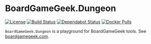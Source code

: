 # BoardGameGeek.Dungeon

[![License](https://img.shields.io/badge/license-MIT-blue.svg)](LICENSE)
[![Build Status](https://dev.azure.com/gitfool/BoardGameGeek.Dungeon/_apis/build/status/gitfool.BoardGameGeek.Dungeon?branchName=master)](https://dev.azure.com/gitfool/BoardGameGeek.Dungeon/_build/latest?definitionId=1)
[![Dependabot Status](https://api.dependabot.com/badges/status?host=github&repo=gitfool/BoardGameGeek.Dungeon)](https://dependabot.com)
[![Docker Pulls](https://img.shields.io/docker/pulls/dockfool/boardgamegeek-dungeon.svg?logo=docker)](https://hub.docker.com/r/dockfool/boardgamegeek-dungeon/tags)

`BoardGameGeek.Dungeon` is a playground for BoardGameGeek tools. See [boardgamegeek.com](https://boardgamegeek.com).
